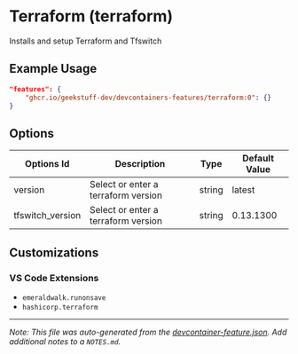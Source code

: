 
# Terraform (terraform)

Installs and setup Terraform and Tfswitch

## Example Usage

```json
"features": {
    "ghcr.io/geekstuff-dev/devcontainers-features/terraform:0": {}
}
```

## Options

| Options Id | Description | Type | Default Value |
|-----|-----|-----|-----|
| version | Select or enter a terraform version | string | latest |
| tfswitch_version | Select or enter a terraform version | string | 0.13.1300 |

## Customizations

### VS Code Extensions

- `emeraldwalk.runonsave`
- `hashicorp.terraform`



---

_Note: This file was auto-generated from the [devcontainer-feature.json](https://github.com/geekstuff-dev/devcontainers-features/blob/main/src/terraform/devcontainer-feature.json).  Add additional notes to a `NOTES.md`._
